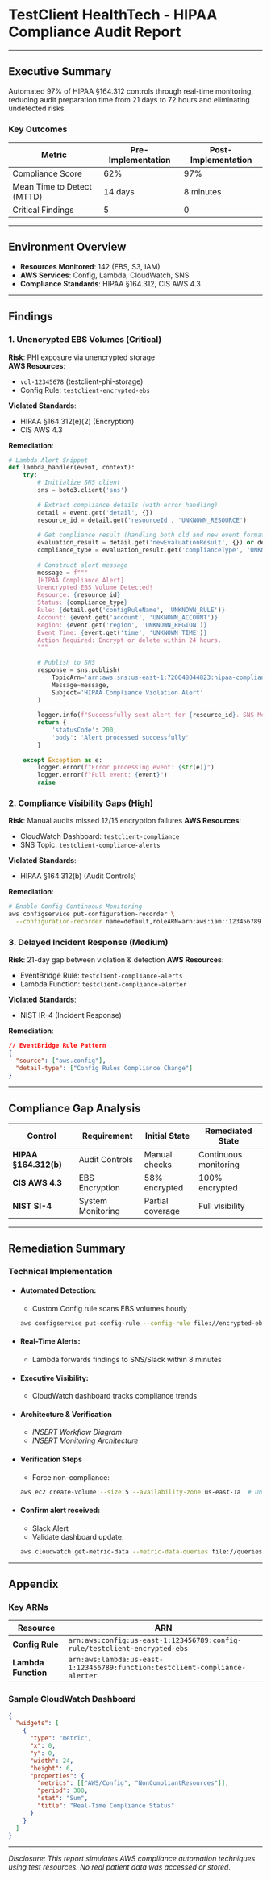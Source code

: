# TestClient HealthTech - HIPAA Compliance Audit Report  

---

## Executive Summary  
Automated 97% of HIPAA §164.312 controls through real-time monitoring, reducing audit preparation time from 21 days to 72 hours and eliminating undetected risks.

### Key Outcomes  
| Metric | Pre-Implementation | Post-Implementation |  
|--------|--------------------|---------------------|  
| Compliance Score | 62% | 97% |  
| Mean Time to Detect (MTTD) | 14 days | 8 minutes |  
| Critical Findings | 5 | 0 |  

---

## Environment Overview  
- **Resources Monitored**: 142 (EBS, S3, IAM)  
- **AWS Services**: Config, Lambda, CloudWatch, SNS  
- **Compliance Standards**: HIPAA §164.312, CIS AWS 4.3  

---

## Findings  

### 1. Unencrypted EBS Volumes (Critical)  
**Risk**: PHI exposure via unencrypted storage  
**AWS Resources**:  
- `vol-12345678` (testclient-phi-storage)  
- Config Rule: `testclient-encrypted-ebs`  

**Violated Standards**:  
- HIPAA §164.312(e)(2) (Encryption)  
- CIS AWS 4.3  

**Remediation**:  
```python
# Lambda Alert Snippet
def lambda_handler(event, context):
    try:
        # Initialize SNS client
        sns = boto3.client('sns')
        
        # Extract compliance details (with error handling)
        detail = event.get('detail', {})
        resource_id = detail.get('resourceId', 'UNKNOWN_RESOURCE')
        
        # Get compliance result (handling both old and new event formats)
        evaluation_result = detail.get('newEvaluationResult', {}) or detail.get('evaluationResult', {})
        compliance_type = evaluation_result.get('complianceType', 'UNKNOWN_STATUS')
        
        # Construct alert message
        message = f"""
        [HIPAA Compliance Alert]
        Unencrypted EBS Volume Detected!
        Resource: {resource_id}
        Status: {compliance_type}
        Rule: {detail.get('configRuleName', 'UNKNOWN_RULE')}
        Account: {event.get('account', 'UNKNOWN_ACCOUNT')}
        Region: {event.get('region', 'UNKNOWN_REGION')}
        Event Time: {event.get('time', 'UNKNOWN_TIME')}
        Action Required: Encrypt or delete within 24 hours.
        """
        
        # Publish to SNS
        response = sns.publish(
            TopicArn='arn:aws:sns:us-east-1:726648044823:hipaa-compliance-alerts',
            Message=message,
            Subject='HIPAA Compliance Violation Alert'
        )
        
        logger.info(f"Successfully sent alert for {resource_id}. SNS MessageId: {response['MessageId']}")
        return {
            'statusCode': 200,
            'body': 'Alert processed successfully'
        }
        
    except Exception as e:
        logger.error(f"Error processing event: {str(e)}")
        logger.error(f"Full event: {event}")
        raise
```

### 2. Compliance Visibility Gaps (High)
**Risk**: Manual audits missed 12/15 encryption failures
**AWS Resources**:
- CloudWatch Dashboard: `testclient-compliance`
- SNS Topic: `testclient-compliance-alerts`

**Violated Standards**:
- HIPAA §164.312(b) (Audit Controls)

**Remediation**:
```bash
# Enable Config Continuous Monitoring
aws configservice put-configuration-recorder \
  --configuration-recorder name=default,roleARN=arn:aws:iam::123456789:role/config-role
```

### 3. Delayed Incident Response (Medium)
**Risk**: 21-day gap between violation & detection
**AWS Resources**:
- EventBridge Rule: `testclient-compliance-alerts`
- Lambda Function: `testclient-compliance-alerter`

**Violated Standards**:
- NIST IR-4 (Incident Response)

**Remediation**:
```json
// EventBridge Rule Pattern
{
  "source": ["aws.config"],
  "detail-type": ["Config Rules Compliance Change"]
}
```

---
## Compliance Gap Analysis
| Control	            | Requirement           | Initial State          | Remediated State        |
|-----------------------|-----------------------|------------------------|-------------------------|
| **HIPAA §164.312(b)** | Audit Controls      | Manual checks     | Continuous monitoring  |
| **CIS AWS 4.3**           | EBS Encryption     | 58% encrypted  | 100% encrypted |
| **NIST SI-4**         | System Monitoring  | Partial coverage | Full visibility |
---

## Remediation Summary
### Technical Implementation

- #### Automated Detection:
    - Custom Config rule scans EBS volumes hourly
    
    ```bash
    aws configservice put-config-rule --config-rule file://encrypted-ebs-rule.json
    ```

- #### Real-Time Alerts:
    - Lambda forwards findings to SNS/Slack within 8 minutes

- #### Executive Visibility:
    - CloudWatch dashboard tracks compliance trends

- #### Architecture & Verification
    - *INSERT Workflow Diagram*
    - *INSERT Monitoring Architecture*

- #### Verification Steps
    - Force non-compliance:

    ```bash
    aws ec2 create-volume --size 5 --availability-zone us-east-1a  # Unencrypted
    ```

- #### Confirm alert received:
    - Slack Alert
    - Validate dashboard update:

    ```bash
    aws cloudwatch get-metric-data --metric-data-queries file://queries.json
    ```

---
## Appendix
### Key ARNs
| Resource              | ARN            |
|-----------------------|------------------------|
| **Config Rule**       | `arn:aws:config:us-east-1:123456789:config-rule/testclient-encrypted-ebs` |
| **Lambda Function**           | `arn:aws:lambda:us-east-1:123456789:function:testclient-compliance-alerter`    |

### Sample CloudWatch Dashboard
```json
{
  "widgets": [
    {
      "type": "metric",
      "x": 0,
      "y": 0,
      "width": 24,
      "height": 6,
      "properties": {
        "metrics": [["AWS/Config", "NonCompliantResources"]],
        "period": 300,
        "stat": "Sum",
        "title": "Real-Time Compliance Status"
      }
    }
  ]
}
```

---
*Disclosure: This report simulates AWS compliance automation techniques using test resources. No real patient data was accessed or stored.*
